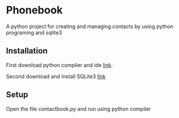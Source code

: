 # Phonebook
A python project for creating and managing contacts by using python programing and sqlite3
## Installation
First download python complier and ide [link](https://www.python.org/downloads/).

Second download and install SQLite3 [link](https://www.sqlite.org/download.html)
## Setup
Open the file contactbook.py and run using python compiler
